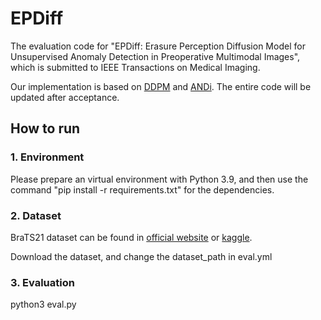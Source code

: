 # EPDiff

The evaluation code for "EPDiff: Erasure Perception Diffusion Model for Unsupervised Anomaly Detection in Preoperative Multimodal Images", which is submitted to IEEE Transactions on Medical Imaging.

Our implementation is based on [DDPM](https://github.com/dome272/Diffusion-Models-pytorch) and [ANDi](https://github.com/alexanderfrotscher/andi). The entire code will be updated after acceptance.

## How to run
### 1. Environment
Please prepare an virtual environment with Python 3.9, and then use the command "pip install -r requirements.txt" for the dependencies.

### 2. Dataset
BraTS21 dataset can be found in [official website](http://braintumorsegmentation.org/) or [kaggle](https://www.kaggle.com/datasets/dschettler8845/brats-2021-task1).

Download the dataset, and change the dataset_path in eval.yml

### 3. Evaluation
python3 eval.py


